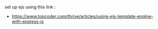 set up ejs using this link :

- https://www.topcoder.com/thrive/articles/using-ejs-template-engine-with-express-js
